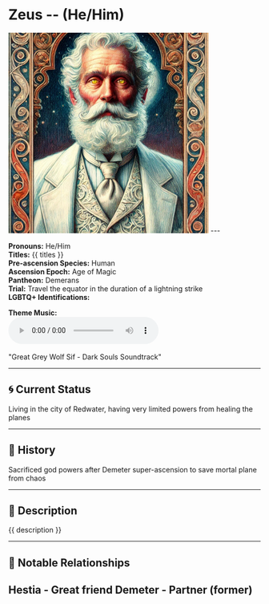 # Zeus  --  (He/Him)

<!-- Optional  -->
<img src="Zeus.jpg" alt="Zeus" style="width:400px;"/>
---

**Pronouns:** He/Him  
**Titles:** {{ titles }}  
**Pre-ascension Species:** Human  
**Ascension Epoch:** Age of Magic  
**Pantheon:** Demerans  
**Trial:** Travel the equator in the duration of a lightning strike  
**LGBTQ+ Identifications:**   


**Theme Music:**  
<audio controls>
  <source src="Zeus | Great Grey Wolf Sif - Dark Souls Soundtrack.mp4" type="audio/mpeg">
  Your browser does not support the audio element.
</audio>

"Great Grey Wolf Sif - Dark Souls Soundtrack"

---

## 🌀 Current Status
Living in the city of Redwater, having very limited powers from healing the planes

---

## 📜 History
Sacrificed god powers after Demeter super-ascension to save mortal plane from chaos

---

## 🧠 Description
{{ description }}

---

## 🧩 Notable Relationships
Hestia - Great friend Demeter - Partner (former)
---

